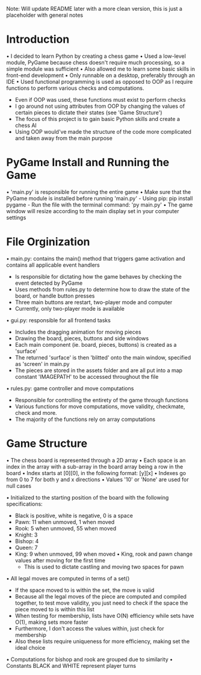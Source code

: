 Note: Will update README later with a more clean version, this is just a placeholder with general notes

# Introduction
                              
• I decided to learn Python by creating a chess game 
• Used a low-level module, PyGame because chess doesn't require much processing, 
    so a simple module was sufficient
• Also allowed me to learn some basic skills in front-end development
• Only runnable on a desktop, preferably through an IDE
• Used functional programming is used as opposed to OOP as I require functions to perform various checks and computations. 
  - Even if OOP was used, these functions must exist to perform checks
  - I go around not using attributes from OOP by changing the values of certain pieces to dictate their states (see 'Game Structure')
  - The focus of this project is to gain basic Python skills and create a chess AI
  - Using OOP would've made the structure of the code more complicated and taken away from the main purpose


    
# PyGame Install and Running the Game

•  'main.py' is responsible for running the entire game
• Make sure that the PyGame module is installed before running 'main.py'
    - Using pip: pip install pygame
    - Run the file with the terminal command: 'py main.py'
• The game window will resize according to the main display set in your computer settings



# File Orginization

• main.py: contains the main() method that triggers game activation and contains all applicable event handlers
  - Is responsible for dictating how the game behaves by checking the event detected by PyGame
  - Uses methods from rules.py to determine how to draw the state of the board, or handle button presses
  - Three main buttons are restart, two-player mode and computer
  - Currently, only two-player mode is available

• gui.py: responsible for all frontend tasks
   - Includes the dragging animation for moving pieces
   - Drawing the board, pieces, buttons and side windows
   - Each main component (ie. board, pieces, buttons) is created as a 'surface'
   - The returned 'surface' is then 'blitted' onto the main window, specified as 'screen' in main.py
   - The pieces are stored in the assets folder and are all put into a map constant 'IMAGEPATH' to be accessed throughout the file

• rules.py: game controller and move computations
  - Responsible for controlling the entirety of the game through functions
  - Various functions for move computations, move validity, checkmate, check and more.
  - The majority of the functions rely on array computations



# Game Structure

• The chess board is represented through a 2D array
• Each space is an index in the array with a sub-array in the board array being a row in the board
• Index starts at [0][0], in the following format: [y][x]
• Indexes go from 0 to 7 for both y and x directions
• Values '10' or 'None' are used for null cases

• Initialized to the starting position of the board with the following specifications:
  - Black is positive, white is negative, 0 is a space
  - Pawn: 11 when unmoved, 1 when moved
  - Rook: 5 when unmoved, 55 when moved
  - Knight: 3
  - Bishop: 4
  - Queen: 7
  - King: 9 when unmoved, 99 when moved
• King, rook and pawn change values after moving for the first time
    - This is used to dictate castling and moving two spaces for pawn

• All legal moves are computed in terms of a set()
  - If the space moved to is within the set, the move is valid
  - Because all the legal moves of the piece are computed and compiled together, to test move validity,
    you just need to check if the space the piece moved to is within this list
  - When testing for membership, lists have O(N) efficiency while sets have O(1), making sets more faster
  - Furthermore, I don't access the values within, just check for membership
  - Also these lists require uniqueness for more efficiency, making set the ideal choice

• Computations for bishop and rook are grouped due to similarity
• Constants BLACK and WHITE represent player turns
